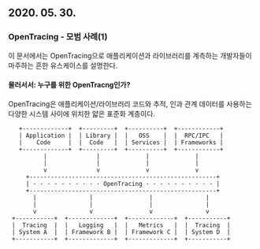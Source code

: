 ## 2020. 05. 30.

### OpenTracing - 모범 사례(1)

이 문서에서는 OpenTracing으로 애플리케이션과 라이브러리를 계측하는 개발자들이 마주하는 흔한 유스케이스를 설명한다.

#### 물러서서:  누구를 위한 OpenTracng인가?

OpenTracing은 애플리케이션/라이브러리 코드와 추적, 인과 관계 데이터를 사용하는 다양한 시스템 사이에 위치한 얇은 표준화 계층이다.

```
   +-------------+  +---------+  +----------+  +------------+
   | Application |  | Library |  |   OSS    |  |  RPC/IPC   |
   |    Code     |  |  Code   |  | Services |  | Frameworks |
   +-------------+  +---------+  +----------+  +------------+
          |              |             |             |
          |              |             |             |
          v              v             v             v
     +-----------------------------------------------------+
     | · · · · · · · · · · OpenTracing · · · · · · · · · · |
     +-----------------------------------------------------+
       |               |                |               |
       |               |                |               |
       v               v                v               v
 +-----------+  +-------------+  +-------------+  +-----------+
 |  Tracing  |  |   Logging   |  |   Metrics   |  |  Tracing  |
 | System A  |  | Framework B |  | Framework C |  | System D  |
 +-----------+  +-------------+  +-------------+  +-----------+
```



